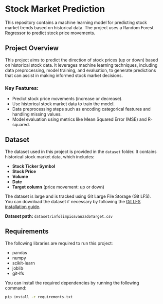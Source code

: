 # Stock Market Prediction

This repository contains a machine learning model for predicting stock market trends based on historical data. The project uses a Random Forest Regressor to predict stock price movements.

## Project Overview

This project aims to predict the direction of stock prices (up or down) based on historical stock data. It leverages machine learning techniques, including data preprocessing, model training, and evaluation, to generate predictions that can assist in making informed stock market decisions.

### Key Features:
- Predict stock price movements (increase or decrease).
- Use historical stock market data to train the model.
- Data preprocessing steps such as encoding categorical features and handling missing values.
- Model evaluation using metrics like Mean Squared Error (MSE) and R-squared.

## Dataset

The dataset used in this project is provided in the `dataset` folder. It contains historical stock market data, which includes:
- **Stock Ticker Symbol**
- **Stock Price**
- **Volume**
- **Date**
- **Target column** (price movement: up or down)

The dataset is large and is tracked using Git Large File Storage (Git LFS). You can download the dataset if necessary by following the [Git LFS installation guide](https://git-lfs.github.com/).

**Dataset path:** `dataset/infolimpioavanzadoTarget.csv`

## Requirements

The following libraries are required to run this project:

- pandas
- numpy
- scikit-learn
- joblib
- git-lfs

You can install the required dependencies by running the following command:

```bash
pip install -r requirements.txt
